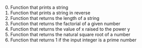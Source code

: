 0. Function that prints a string
1. Function that prints a string in reverse
2. Function that returns the length of a string
3. Function that returns the factorial of a given number
4. Function that returns the value of x raised to the power y
5. Function that returns the natural square root of a number
6. Function that returns 1 if the input integer is a prime number

